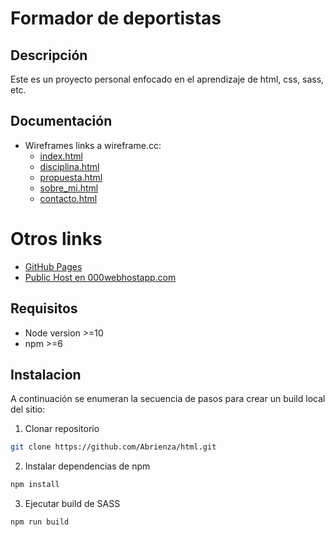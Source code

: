 # Formador de deportistas

## Descripción

Este es un proyecto personal enfocado en el aprendizaje de html, css, sass, etc.


## Documentación

* Wireframes links a wireframe.cc: 
  * [index.html](https://wireframe.cc/HL1HxD)
  * [disciplina.html](https://wireframe.cc/NFRBC1)
  * [propuesta.html](https://wireframe.cc/ouGXET)
  * [sobre_mi.html](https://wireframe.cc/rbU3Av)
  * [contacto.html](https://wireframe.cc/Wq9K47)

# Otros links

* [GitHub Pages](https://abrienza.github.io/html/)
* [Public Host en 000webhostapp.com](https://formadordedeportistas.000webhostapp.com/)

## Requisitos

- Node version >=10
- npm >=6
## Instalacion

A continuación se enumeran la secuencia de pasos para crear un build local del sitio:

1. Clonar repositorio

```bash
git clone https://github.com/Abrienza/html.git
```

2. Instalar dependencias de npm 

```bash
npm install
```

3. Ejecutar build de SASS

```bash
npm run build
```
